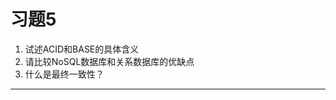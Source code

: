 <!--
习题5

1、试述ACID和BASE的具体含义

2、请比较NoSQL数据库和关系数据库的优缺点

3、什么是最终一致性？
-->
# 习题5

1. 试述ACID和BASE的具体含义
2. 请比较NoSQL数据库和关系数据库的优缺点
3. 什么是最终一致性？

---
